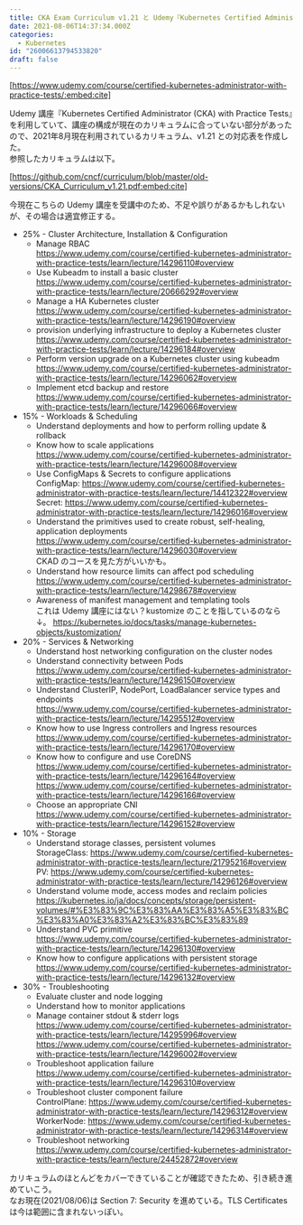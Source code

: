 ```yaml
---
title: CKA Exam Curriculum v1.21 と Udemy『Kubernetes Certified Administrator (CKA) with Practice Tests』の対応
date: 2021-08-06T14:37:34.000Z
categories:
  - Kubernetes
id: "26006613794533820"
draft: false
---
```

[https://www.udemy.com/course/certified-kubernetes-administrator-with-practice-tests/:embed:cite]

Udemy 講座『Kubernetes Certified Administrator (CKA) with Practice Tests』を利用していて、講座の構成が現在のカリキュラムに合っていない部分があったので、2021年8月現在利用されているカリキュラム、v1.21 との対応表を作成した。  
参照したカリキュラムは以下。

[https://github.com/cncf/curriculum/blob/master/old-versions/CKA_Curriculum_v1.21.pdf:embed:cite]

今現在こちらの Udemy 講座を受講中のため、不足や誤りがあるかもしれないが、その場合は適宜修正する。

- 25% - Cluster Architecture, Installation & Configuration
  - Manage RBAC  
  https://www.udemy.com/course/certified-kubernetes-administrator-with-practice-tests/learn/lecture/14296110#overview
  - Use Kubeadm to install a basic cluster  
  https://www.udemy.com/course/certified-kubernetes-administrator-with-practice-tests/learn/lecture/20666292#overview
  - Manage a HA Kubernetes cluster  
  https://www.udemy.com/course/certified-kubernetes-administrator-with-practice-tests/learn/lecture/14296190#overview
  - provision underlying infrastructure to deploy a Kubernetes cluster  
  https://www.udemy.com/course/certified-kubernetes-administrator-with-practice-tests/learn/lecture/14296184#overview
  - Perform version upgrade on a Kubernetes cluster using kubeadm  
  https://www.udemy.com/course/certified-kubernetes-administrator-with-practice-tests/learn/lecture/14296062#overview
  - Implement etcd backup and restore  
  https://www.udemy.com/course/certified-kubernetes-administrator-with-practice-tests/learn/lecture/14296066#overview
- 15% - Workloads & Scheduling
  - Understand deployments and how to perform rolling update & rollback  
  - Know how to scale applications  
  https://www.udemy.com/course/certified-kubernetes-administrator-with-practice-tests/learn/lecture/14296008#overview
  - Use ConfigMaps & Secrets to configure applications  
  ConfigMap: https://www.udemy.com/course/certified-kubernetes-administrator-with-practice-tests/learn/lecture/14412322#overview  
  Secret: https://www.udemy.com/course/certified-kubernetes-administrator-with-practice-tests/learn/lecture/14296016#overview
  - Understand the primitives used to create robust, self-healing, application deployments  
  https://www.udemy.com/course/certified-kubernetes-administrator-with-practice-tests/learn/lecture/14296030#overview  
  CKAD のコースを見た方がいいかも。
  - Understand how resource limits can affect pod scheduling  
  https://www.udemy.com/course/certified-kubernetes-administrator-with-practice-tests/learn/lecture/14298678#overview
  - Awareness of manifest management and templating tools  
  これは Udemy 講座にはない？kustomize のことを指しているのなら↓。
  https://kubernetes.io/docs/tasks/manage-kubernetes-objects/kustomization/
- 20% - Services & Networking
  - Understand host networking configuration on the cluster nodes
  - Understand connectivity between Pods  
  https://www.udemy.com/course/certified-kubernetes-administrator-with-practice-tests/learn/lecture/14296150#overview
  - Understand ClusterIP, NodePort, LoadBalancer service types and endpoints  
  https://www.udemy.com/course/certified-kubernetes-administrator-with-practice-tests/learn/lecture/14295512#overview
  - Know how to use Ingress controllers and Ingress resources  
  https://www.udemy.com/course/certified-kubernetes-administrator-with-practice-tests/learn/lecture/14296170#overview
  - Know how to configure and use CoreDNS  
  https://www.udemy.com/course/certified-kubernetes-administrator-with-practice-tests/learn/lecture/14296164#overview  
  https://www.udemy.com/course/certified-kubernetes-administrator-with-practice-tests/learn/lecture/14296166#overview
  - Choose an appropriate CNI  
  https://www.udemy.com/course/certified-kubernetes-administrator-with-practice-tests/learn/lecture/14296152#overview
- 10% - Storage
  - Understand storage classes, persistent volumes  
  StorageClass: https://www.udemy.com/course/certified-kubernetes-administrator-with-practice-tests/learn/lecture/21795216#overview  
  PV: https://www.udemy.com/course/certified-kubernetes-administrator-with-practice-tests/learn/lecture/14296126#overview
  - Understand volume mode, access modes and reclaim policies  
  https://kubernetes.io/ja/docs/concepts/storage/persistent-volumes/#%E3%83%9C%E3%83%AA%E3%83%A5%E3%83%BC%E3%83%A0%E3%83%A2%E3%83%BC%E3%83%89
  - Understand PVC primitive  
  https://www.udemy.com/course/certified-kubernetes-administrator-with-practice-tests/learn/lecture/14296130#overview
  - Know how to configure applications with persistent storage  
  https://www.udemy.com/course/certified-kubernetes-administrator-with-practice-tests/learn/lecture/14296132#overview
- 30% - Troubleshooting
  - Evaluate cluster and node logging  
  - Understand how to monitor applications  
  - Manage container stdout & stderr logs  
  https://www.udemy.com/course/certified-kubernetes-administrator-with-practice-tests/learn/lecture/14295996#overview
  https://www.udemy.com/course/certified-kubernetes-administrator-with-practice-tests/learn/lecture/14296002#overview
  - Troubleshoot application failure  
  https://www.udemy.com/course/certified-kubernetes-administrator-with-practice-tests/learn/lecture/14296310#overview
  - Troubleshoot cluster component failure  
  ControlPlane: https://www.udemy.com/course/certified-kubernetes-administrator-with-practice-tests/learn/lecture/14296312#overview  
  WorkerNode: https://www.udemy.com/course/certified-kubernetes-administrator-with-practice-tests/learn/lecture/14296314#overview
  - Troubleshoot networking  
  https://www.udemy.com/course/certified-kubernetes-administrator-with-practice-tests/learn/lecture/24452872#overview

カリキュラムのほとんどをカバーできていることが確認できたため、引き続き進めていこう。  
なお現在(2021/08/06)は Section 7: Security を進めている。TLS Certificates は今は範囲に含まれないっぽい。
